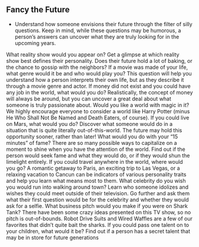 ## Fancy the Future
- Understand how someone envisions their future through the filter of silly questions. Keep in mind, while these questions may be humorous, a person’s answers can uncover what they are truly looking for in the upcoming years. 

What reality show would you appear on? Get a glimpse at which reality show best defines their personality. Does their future hold a lot of baking, or the chance to gossip with the neighbors?
If a movie was made of your life, what genre would it be and who would play you? This question will help you understand how a person interprets their own life, but as they describe it through a movie genre and actor.
If money did not exist and you could have any job in the world, what would you do? Realistically, the concept of money will always be around, but you can uncover a great deal about what someone is truly passionate about.
Would you like a world with magic in it? We highly encourage everyone to consider a world like Harry Potter (minus He Who Shall Not Be Named and Death Eaters, of course).
If you could live on Mars, what would you do? Discover what someone would do in a situation that is quite literally out-of-this-world. The future may hold this opportunity sooner, rather than later!
What would you do with your “15 minutes” of fame? There are so many possible ways to capitalize on a moment to shine when you have the attention of the world. Find out if the person would seek fame and what they would do, or if they would shun the limelight entirely.
If you could travel anywhere in the world, where would you go? A romantic getaway to Paris, an exciting trip to Las Vegas, or a relaxing vacation to Cancun can be indicators of various personality traits and help you learn what means most to them.
What celebrity do you wish you would run into walking around town? Learn who someone idolizes and wishes they could meet outside of their television. Go further and ask them what their first question would be for the celebrity and whether they would ask for a selfie.
What business pitch would you make if you were on Shark Tank? There have been some crazy ideas presented on this TV show, so no pitch is out-of-bounds. Robot Drive Suits and Wired Waffles are a few of our favorites that didn’t quite bait the sharks.
If you could pass one talent on to your children, what would it be? Find out if a person has a secret talent that may be in store for future generations
